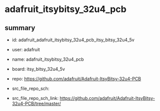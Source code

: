 # adafruit_itsybitsy_32u4_pcb
 
## summary 
* id: adafruit_adafruit_itsybitsy_32u4_pcb_itsy_bitsy_32u4_5v
* user: adafruit
* name: adafruit_itsybitsy_32u4_pcb
* board: itsy_bitsy_32u4_5v
* repo: https://github.com/adafruit/Adafruit-ItsyBitsy-32u4-PCB



* src_file_repo_sch: 
* src_file_repo_sch_link: https://github.com/adafruit/Adafruit-ItsyBitsy-32u4-PCB/tree/master/




